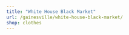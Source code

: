 ```yaml
---
title: "White House Black Market"
url: /gainesville/white-house-black-market/
shop: clothes
---
```

